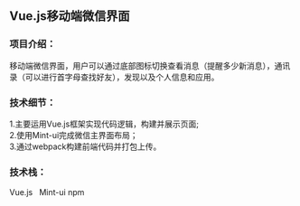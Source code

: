 
## Vue.js移动端微信界面

### 项目介绍：<br>
移动端微信界面，用户可以通过底部图标切换查看消息（提醒多少新消息），通讯录（可以进行首字母查找好友），发现以及个人信息和应用。

### 技术细节：<br>
1.主要运用Vue.js框架实现代码逻辑，构建并展示页面;<br>
2.使用Mint-ui完成微信主界面布局；<br>
3.通过webpack构建前端代码并打包上传。<br>

### 技术栈：<br>
Vue.js   Mint-ui  npm
